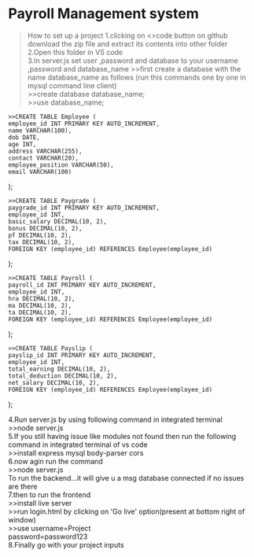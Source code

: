 # Payroll Management system

>How to set up a project
1.clicking on <>code button on github download the zip file and extract its contents into other folder<br>
2.Open this folder in VS code<br>
3.In server.js set user ,password and database to your username  ,password and database_name
    >>first create a database with the name database_name as follows (run this commands one by one in mysql command line client)<br>
    >>create database database_name;<br>
    >>use database_name;

    >>CREATE TABLE Employee (
    employee_id INT PRIMARY KEY AUTO_INCREMENT,
    name VARCHAR(100),
    dob DATE,
    age INT,
    address VARCHAR(255),
    contact VARCHAR(20),
    employee_position VARCHAR(50),
    email VARCHAR(100)
);

    >>CREATE TABLE Paygrade (
    paygrade_id INT PRIMARY KEY AUTO_INCREMENT,
    employee_id INT,
    basic_salary DECIMAL(10, 2),
    bonus DECIMAL(10, 2),
    pf DECIMAL(10, 2),
    tax DECIMAL(10, 2),
    FOREIGN KEY (employee_id) REFERENCES Employee(employee_id)
);

    >>CREATE TABLE Payroll (
    payroll_id INT PRIMARY KEY AUTO_INCREMENT,
    employee_id INT,
    hra DECIMAL(10, 2),
    ma DECIMAL(10, 2),
    ta DECIMAL(10, 2),
    FOREIGN KEY (employee_id) REFERENCES Employee(employee_id)
);

    >>CREATE TABLE Payslip (
    payslip_id INT PRIMARY KEY AUTO_INCREMENT,
    employee_id INT,
    total_earning DECIMAL(10, 2),
    total_deduction DECIMAL(10, 2),
    net_salary DECIMAL(10, 2),
    FOREIGN KEY (employee_id) REFERENCES Employee(employee_id)
);


4.Run server.js by using following  command in integrated terminal <br>
    >>node server.js<br>
5.If you still having issue like modules not found then run the following command in integrated terminal of vs code<br>
    >>install express mysql body-parser cors<br>
6.now agin run the command<br>
    >>node server.js <br>
    To run the backend...it will give u a msg database connected if no issues are there<br>
7.then to run the frontend <br>
    >>install live server<br>
    >>run login.html by clicking on 'Go live' option(present at bottom right of window)<br>
    >>use username=Project<br>
          password=password123<br>
8.Finally go with your project inputs<br>


